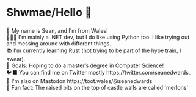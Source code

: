 <h1 align="left">Shwmae/Hello 👋</h1>

###

<p align="left">
  🏴󠁧󠁢󠁷󠁬󠁳󠁿 My name is Sean, and I'm from Wales!
  <br>👨🏻‍💻 I'm mainly a .NET dev, but I do like using Python too. I like trying out and messing around with different things.
  <br>📚 I'm currently learning Rust (not trying to be part of the hype train, I swear).
  <br>🎯 Goals: Hoping to do a master’s degree in Computer Science!
  <br>🐦‍⬛ You can find me on Twitter mostly https://twitter.com/seanedwards_
  <br>🐘 I'm also on Mastodon https://toot.wales/@seanedwards
  <br>🎲 Fun fact: The raised bits on the top of castle walls are called 'merlons'
</p>
